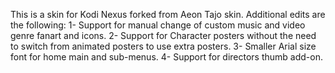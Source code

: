 This is a skin for Kodi Nexus forked from Aeon Tajo skin. 
Additional edits are the following:
  1- Support for manual change of custom music and video genre fanart and icons.
  2- Support for Character posters without the need to switch from animated posters to use extra posters.
  3- Smaller Arial size font for home main and sub-menus.
  4- Support for directors thumb add-on.
